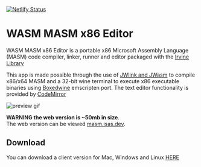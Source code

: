 [![Netlify Status](https://api.netlify.com/api/v1/badges/0c76358f-a3f9-45c4-b16c-d4ad4017ad5c/deploy-status)](https://app.netlify.com/sites/wasm-masm-x86-editor/deploys)

# WASM MASM x86 Editor

WASM MASM x86 Editor is a portable x86 Microsoft Assembly Language (MASM) code compiler, linker, runner and editor packaged with the [Irvine Library](http://asmirvine.com/)

This app is made possible through the use of [JWlink and JWasm](https://github.com/JWasm) to compile x86/x64 MASM and a 32-bit wine terminal to execute x86 executable binaries using [Boxedwine](http://www.boxedwine.org/) emscripten port. The text editor functionality is provided by [CodeMirror](https://codemirror.net/)

![preview gif](https://i.imgur.com/Ct41UUK.gif)

**WARNING the web version is ~50mb in size**.  
The web version can be viewed [masm.isas.dev](https://masm.isas.dev).

## Download

You can download a client version for Mac, Windows and Linux [HERE](https://github.com/istareatscreens/wasm-masm-x86-editor/releases)
